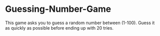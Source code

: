 # Guessing-Number-Game
This game asks you to guess a random number between (1-100). Guess it as quickly as possible before ending up with 20 tries.

